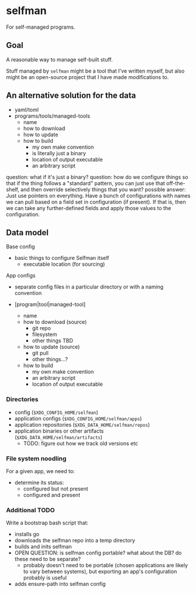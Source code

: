 # selfman

For self-managed programs.

## Goal

A reasonable way to manage self-built stuff.

Stuff managed by `selfman` might be a tool that I've written myself, but also might be an open-source project that I have made modifications to.


## An alternative solution for the data

- yaml/toml
- programs/tools/managed-tools
  - name
  - how to download
  - how to update
  - how to build
    - my own make convention
    - is literally just a binary
    - location of output executable
    - an arbitrary script

question: what if it's just a binary?
question: how do we configure things so that if the thing follows a "standard" pattern, you can just use that off-the-shelf, and then override selectively things that you want?
  possible answer: Just use pointers on everything. Have a bunch of configurations with names we can pull based on a field set in configuration (if present). If that is, then we can take any further-defined fields and apply those values to the configuration.

## Data model

Base config
- basic things to configure Selfman itself
  - executable location (for sourcing)

App configs
- separate config files in a particular directory or with a naming convention

- [program|tool|managed-tool]
  - name
  - how to download (source)
    - git repo
    - filesystem
    - other things TBD
  - how to update (source)
    - git pull
    - other things...?
  - how to build
    - my own make convention
    - an arbitrary script
    - location of output executable


### Directories

- config (`$XDG_CONFIG_HOME/selfman`)
- application configs (`$XDG_CONFIG_HOME/selfman/apps`)
- application repositories (`$XDG_DATA_HOME/selfman/repos`)
- application binaries or other artifacts (`$XDG_DATA_HOME/selfman/artifacts`)
  - TODO: figure out how we track old versions etc

### File system noodling

For a given app, we need to:

- determine its status:
  - configured but not present
  - configured and present

### Additional TODO

Write a bootstrap bash script that:

- installs go
- downloads the selfman repo into a temp directory
- builds and inits selfman
- OPEN QUESTION: is selfman config portable? what about the DB? do these need to be separate?
  - probably doesn't need to be portable (chosen applications are likely to vary between systems), but exporting an app's configuration probably is useful
- adds ensure-path into selfman config
